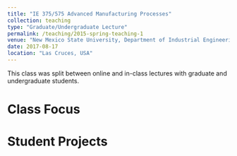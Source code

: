 ```yaml
---
title: "IE 375/575 Advanced Manufacturing Processes"
collection: teaching
type: "Graduate/Undergraduate Lecture"
permalink: /teaching/2015-spring-teaching-1
venue: "New Mexico State University, Department of Industrial Engineering"
date: 2017-08-17
location: "Las Cruces, USA"
---
```


This class was split between online and in-class lectures with graduate and undergraduate students.

Class Focus
======

Student Projects
======

